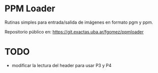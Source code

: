 PPM Loader
==========

Rutinas simples para entrada/salida de imágenes en formato pgm y ppm.

Repositorio público en:
  https://git.exactas.uba.ar/fgomez/ppmloader


TODO
====
- modificar la lectura del header para usar P3 y P4

